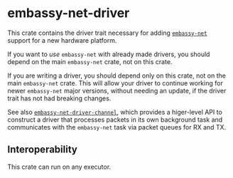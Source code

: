 # embassy-net-driver

This crate contains the driver trait necessary for adding [`embassy-net`](https://crates.io/crates/embassy-net) support
for a new hardware platform.

If you want to _use_ `embassy-net` with already made drivers, you should depend on the main `embassy-net` crate, not on this crate.

If you are writing a driver, you should depend only on this crate, not on the main `embassy-net` crate.
This will allow your driver to continue working for newer `embassy-net` major versions, without needing an update,
if the driver trait has not had breaking changes.

See also [`embassy-net-driver-channel`](https://crates.io/crates/embassy-net-driver-channel), which provides a higer-level API
to construct a driver that processes packets in its own background task and communicates with the `embassy-net` task via
packet queues for RX and TX.

## Interoperability

This crate can run on any executor.
